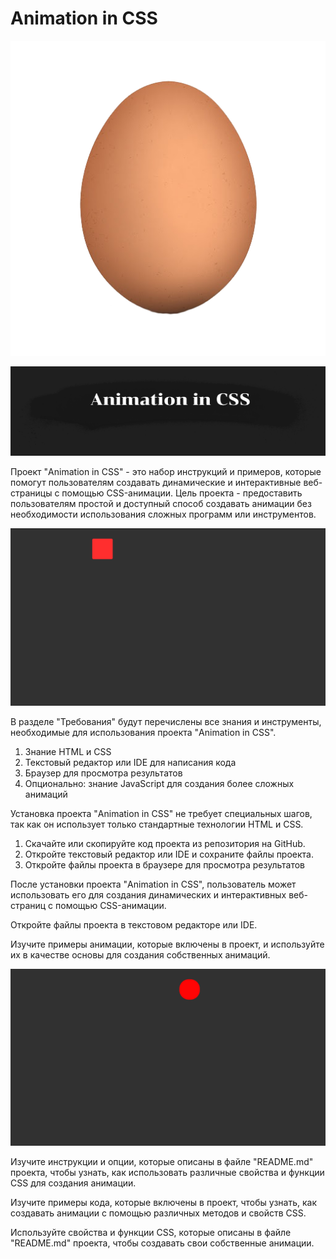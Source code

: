 # Animation in CSS
![Alt text ](pngwing.com.png)

![Alt text](image-4.png)


  Проект "Animation in CSS" - это набор инструкций и примеров, которые помогут пользователям создавать динамические и интерактивные веб-страницы с помощью CSS-анимации. Цель проекта - предоставить пользователям простой и доступный способ создавать анимации без необходимости использования сложных программ или инструментов.
  
  ![Alt text](image-6.png)

  В разделе "Требования" будут перечислены все знания и инструменты, необходимые для использования проекта "Animation in CSS".
  1. Знание HTML и CSS
  2. Текстовый редактор или IDE для написания кода
  3. Браузер для просмотра результатов
  4. Опционально: знание JavaScript для создания более сложных анимаций

Установка проекта "Animation in CSS" не требует специальных шагов, так как он использует только стандартные технологии HTML и CSS.
1) Скачайте или скопируйте код проекта из репозитория на GitHub.
2) Откройте текстовый редактор или IDE и сохраните файлы проекта.
3) Откройте файлы проекта в браузере для просмотра результатов

После установки проекта "Animation in CSS", пользователь может использовать его для создания динамических и интерактивных веб-страниц с помощью CSS-анимации.

Откройте файлы проекта в текстовом редакторе или IDE.

Изучите примеры анимации, которые включены в проект, и используйте их в качестве основы для создания собственных анимаций.

![Alt text](image-5.png)

Изучите инструкции и опции, которые описаны в файле "README.md" проекта, чтобы узнать, как использовать различные свойства и функции CSS для создания анимации.

Изучите примеры кода, которые включены в проект, чтобы узнать, как создавать анимации с помощью различных методов и свойств CSS.

Используйте свойства и функции CSS, которые описаны в файле "README.md" проекта, чтобы создавать свои собственные анимации.